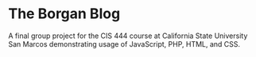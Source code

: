 # The Borgan Blog
A final group project for the CIS 444 course at California State University San Marcos demonstrating usage of JavaScript, PHP, HTML, and CSS.
